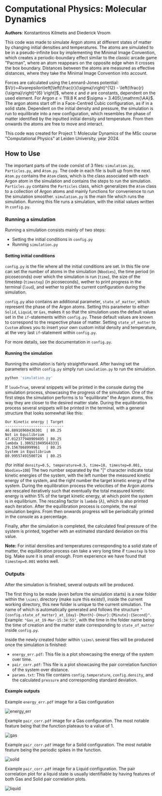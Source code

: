 # Computational Physics: Molecular Dynamics

**Authors**: Konstantinos Kilmetis and Diederick Vroom

This code was made to simulate Argon atoms at different states of matter by changing initial densities and temperatures. The atoms are simulated to be in a pseudo-infinite box by implementing the Minimal Image Convention, which creates a periodic-boundary effect similar to the classic arcade game "Pacman", where an atom reappears on the opposite edge when it crosses the box boundary. Distances between the atoms are measured as effective distances, where they take the Minimal Image Convention into account.

Forces are calculated using the Lennard-Jones potential: $V(r)=4\varepsilon\left[\left(\frac{r}{\sigma}\right)^{12} - \left(\frac{r}{\sigma}\right)^{6} \right]$, where $\varepsilon$ and $\sigma$ are constants, dependent on the used element. For Argon $\varepsilon = 119.8\;\mathrm{K}$ and $\sigma = 3.405\;\mathrm{\AA}$. The argon atoms start off in a Face-Centred Cubic configuration, as if in a solid state. Dependent on the initial density and pressure, the simulation is run to equilibrate into a new configuration, which resembles the phase of matter identified by the inputted initial density and temperature. From then onwards the atoms are free to move and interact.

This code was created for Project 1: Molecular Dynamics of the MSc course "Computational Physics" at Leiden University, year 2024.

## How to Use

The important parts of the code consist of 3 files: `simulation.py`, `Particles.py`, and `Atom.py`. The code in each file is built up from the next. `Atom.py` contains the `Atom` class, which is the class associated with each Argon atom in the simulation and contains the steps to run the simulation. `Particles.py` contains the `Particles` class, which generalizes the `Atom` class to a collection of Argon atoms and mainly functions for convenience to run the simulation smoother. `simulation.py` is the main file which runs the simulation. Running this file runs a simulation, with the initial values written in `config.py`.

### Running a simulation

Running a simulation consists mainly of two steps:

* Setting the initial conditions in `config.py`
* Running `simulation.py`

#### Setting initial conditions

`config.py` is the file where all the initial conditions are set. In this file one can set the number of atoms in the simulation (`Nbodies`), the time period (in picoseconds) over which the simulation is run (`time`), the size of the timestep (`timestep`) (in picoseconds), wether to print progress in the terminal (`loud`), and wether to plot the current configuration during the simulation.

`config.py` also contains an additional parameter, `state_of_matter`, which represent the phase of the Argon atoms. Setting this parameter to either `Solid`, `Liquid`, or `Gas`, makes it so that the simulation uses the default values set in the `if`-statements within `config.py`. These default values are known to correspond to the respective phase of matter. Setting `state_of_matter` to `Custom` allows you to insert your own custom initial density and temperature, at the very last `if`-statement within `config.py`.

For more details, see the documentation in `config.py`.

#### Running the simulation

Running the simulation is fairly straightforward. After having set the parameters within `config.py` simply run `simulation.py` to run the simulation.

```bash
python 'simulation.py'
```

If `loud=True`, several snippets will be printed in the console during the simulation process, showcasing the progress of the simulation. One of the first steps the simulation performs is to "equilibrate" the Argon atoms, this way they are closer to the desired matter state. During the equilibration process several snippets will be printed in the terminal, with a general structure that looks somewhat like this:

```
Our Kinetic energy | Target
---------------------------
46.88916960436301  | 80.25
Not in Equilibrium
47.012377940909495 | 80.25
lambda 1.3065210495643331
29.1567868999961   | 80.25
System in Equilibrium
80.99557491500724  | 80.25
```

(for initial `density=0.5, temperature=0.5, time=10, timestep=0.001, Nbodies=108`)
The two number separated by the "|" character indicate total kinetic energies of the system, with the left number the measured kinetic energy of the system, and the right number the target kinetic energy of the system. During the equilibration process the velocities of the Argon atoms are rescaled iteratively such that eventually the total measured kinetic energy is within 5% of the target kinetic energy, at which point the system is in equilibrium. The rescaling factor is `lambda` ($\lambda$), which is also printed each iteration. After the equilibration process is complete, the real simulation begins. From then onwards progress will be periodically printed in the console as a percentage.

Finally, after the simulation is completed, the calculated final pressure of the system is printed, together with an estimated standard deviation on this value.

**Note:** For initial densities and temperatures corresponding to a solid state of matter, the equilibration process can take a very long time if `timestep` is too big. Make sure it is small enough. From experience we have found that `timestep=0.001` works well.

### Outputs

After the simulation is finished, several outputs will be produced.

The first thing to be made (even before the simulation starts) is a new folder within the `\sims\` directory (make sure this exists!), inside the current working directory, this new folder is unique to the current simulation. The name of which is automatically generated and follows the structure `"{config.state_of_matter}_at_{day}-{Month}-{Hour}:{Minute}:{Second}"`. Example: `"Gas_at_19-Mar-15:34:55"`, with the time in the folder name being the time of creation and the matter state corresponding to `state_of_matter` inside `config.py`.

Inside the newly created folder within `\sims\` several files will be produced once the simulation is finished:

* `energy_err.pdf`: This file is a plot showcasing the energy of the system over time.
* `pair_corr.pdf`: This file is a plot showcasing the pair correlation function of the system over distance.
* `params.txt`: This file contains `config.temperature`, `config.density`, and the calculated `pressure` and corresponding standard deviation.

#### Example outputs

Example `energy_err.pdf` image for a Gas configuration

![energy_err](image/README/energy_err.jpg)

Example `pair_corr.pdf` image for a Gas configuration. The most notable feature being that the function plateaus to a value of 1.

![gas](image/README/gas.jpg)

Example `pair_corr.pdf` image for a Solid configuration. The most notable feature being the periodic spikes in the function.

![solid](image/README/solid.jpg)

Example `pair_corr.pdf` image for a Liquid configuration. The pair correlation plot for a liquid state is usually identifiable by having features of both Gas and Solid pair correlation plots.

![liquid](image/README/liquid.jpg)